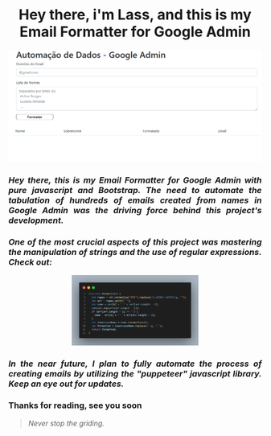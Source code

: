 <h1 align="center"> Hey there, i'm Lass, and this is my Email Formatter for Google Admin</h1>
 
<p align="center">
  <img src="https://github.com/DevLass/googleAdmin/blob/main/readmeimg/page.gif" alt="Page Preview">
</p>

<h3 align="justify"> <i> Hey there, this is my Email Formatter for Google Admin with pure javascript and Bootstrap. The need to automate the tabulation of hundreds of emails created from names in Google Admin was the driving force behind this project's development.</i> </h3>

<h3 align="justify"> <i>One of the most crucial aspects of this project was mastering the manipulation of strings and the use of regular expressions. 
Check out:</i> </h3>

<p align="center">
  <img src="https://github.com/DevLass/googleAdmin/blob/main/readmeimg/code.png" alt="Code Preview" width="50%">
</p>

<h3 align="justify"> <i>In the near future, I plan to fully automate the process of creating emails by utilizing the "puppeteer" javascript library. Keep an eye out for updates.</i> </h3>
 
<h3 align="justify">
Thanks for reading, see you soon
</h3>

> *Never stop the griding.*
 

